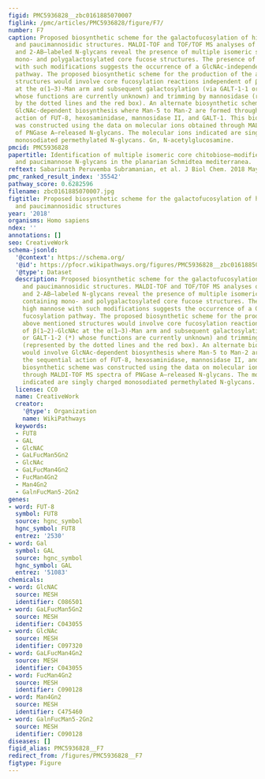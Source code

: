 ```yaml
---
figid: PMC5936828__zbc0161885070007
figlink: /pmc/articles/PMC5936828/figure/F7/
number: F7
caption: Proposed biosynthetic scheme for the galactofucosylation of high-mannose
  and paucimannosidic structures. MALDI-TOF and TOF/TOF MS analyses of both permethylated
  and 2-AB–labeled N-glycans reveal the presence of multiple isomeric structures containing
  mono- and polygalactosylated core fucose structures. The presence of high mannose
  with such modifications suggests the occurrence of a GlcNAc-independent fucosylation
  pathway. The proposed biosynthetic scheme for the production of the above mentioned
  structures would involve core fucosylation reactions independent of β(1–2)-GlcNAc
  at the α(1–3)-Man arm and subsequent galactosylation (via GALT-1-1 or GALT-1-2 (*)
  whose functions are currently unknown) and trimming by mannosidase (represented
  by the dotted lines and the red box). An alternate biosynthetic scheme would involve
  GlcNAc-dependent biosynthesis where Man-5 to Man-2 are formed through the sequential
  action of FUT-8, hexosaminidase, mannosidase II, and GALT-1. This biosynthetic scheme
  was constructed using the data on molecular ions obtained through MALDI-TOF MS spectra
  of PNGase A–released N-glycans. The molecular ions indicated are singly charged
  monosodiated permethylated N-glycans. Gn, N-acetylglucosamine.
pmcid: PMC5936828
papertitle: Identification of multiple isomeric core chitobiose–modified high-mannose
  and paucimannose N-glycans in the planarian Schmidtea mediterranea.
reftext: Sabarinath Peruvemba Subramanian, et al. J Biol Chem. 2018 May 4;293(18):6707-6720.
pmc_ranked_result_index: '35542'
pathway_score: 0.6282596
filename: zbc0161885070007.jpg
figtitle: Proposed biosynthetic scheme for the galactofucosylation of high-mannose
  and paucimannosidic structures
year: '2018'
organisms: Homo sapiens
ndex: ''
annotations: []
seo: CreativeWork
schema-jsonld:
  '@context': https://schema.org/
  '@id': https://pfocr.wikipathways.org/figures/PMC5936828__zbc0161885070007.html
  '@type': Dataset
  description: Proposed biosynthetic scheme for the galactofucosylation of high-mannose
    and paucimannosidic structures. MALDI-TOF and TOF/TOF MS analyses of both permethylated
    and 2-AB–labeled N-glycans reveal the presence of multiple isomeric structures
    containing mono- and polygalactosylated core fucose structures. The presence of
    high mannose with such modifications suggests the occurrence of a GlcNAc-independent
    fucosylation pathway. The proposed biosynthetic scheme for the production of the
    above mentioned structures would involve core fucosylation reactions independent
    of β(1–2)-GlcNAc at the α(1–3)-Man arm and subsequent galactosylation (via GALT-1-1
    or GALT-1-2 (*) whose functions are currently unknown) and trimming by mannosidase
    (represented by the dotted lines and the red box). An alternate biosynthetic scheme
    would involve GlcNAc-dependent biosynthesis where Man-5 to Man-2 are formed through
    the sequential action of FUT-8, hexosaminidase, mannosidase II, and GALT-1. This
    biosynthetic scheme was constructed using the data on molecular ions obtained
    through MALDI-TOF MS spectra of PNGase A–released N-glycans. The molecular ions
    indicated are singly charged monosodiated permethylated N-glycans. Gn, N-acetylglucosamine.
  license: CC0
  name: CreativeWork
  creator:
    '@type': Organization
    name: WikiPathways
  keywords:
  - FUT8
  - GAL
  - GlcNAC
  - GaLFucMan5Gn2
  - GlcNAc
  - GaLFucMan4Gn2
  - FucMan4Gn2
  - Man4Gn2
  - GalnFucMan5-2Gn2
genes:
- word: FUT-8
  symbol: FUT8
  source: hgnc_symbol
  hgnc_symbol: FUT8
  entrez: '2530'
- word: Gal
  symbol: GAL
  source: hgnc_symbol
  hgnc_symbol: GAL
  entrez: '51083'
chemicals:
- word: GlcNAC
  source: MESH
  identifier: C086501
- word: GaLFucMan5Gn2
  source: MESH
  identifier: C043055
- word: GlcNAc
  source: MESH
  identifier: C097320
- word: GaLFucMan4Gn2
  source: MESH
  identifier: C043055
- word: FucMan4Gn2
  source: MESH
  identifier: C090128
- word: Man4Gn2
  source: MESH
  identifier: C475460
- word: GalnFucMan5-2Gn2
  source: MESH
  identifier: C090128
diseases: []
figid_alias: PMC5936828__F7
redirect_from: /figures/PMC5936828__F7
figtype: Figure
---
```

